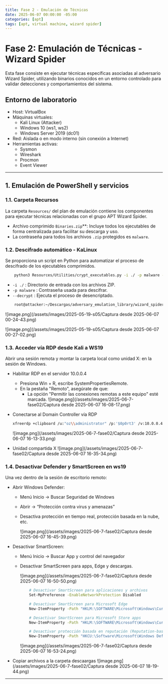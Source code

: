 ```yaml
---
title: Fase 2 - Emulación de Técnicas 
date: 2025-06-07 00:00:00 -05:00
categories: [apt]
tags: [apt, virtual machine, wizard spider]
---
```


# Fase 2: Emulación de Técnicas - Wizard Spider

Esta fase consiste en ejecutar técnicas específicas asociadas al adversario Wizard Spider, utilizando binarios conocidos en un entorno controlado para validar detecciones y comportamientos del sistema.

## Entorno de laboratorio

- Host: VirtualBox
- Máquinas virtuales:
  - Kali Linux (Attacker)
  - Windows 10 (ws1, ws2)
  - Windows Server 2019 (dc01)
- Red: Aislada o en modo interno (sin conexión a Internet)
- Herramientas activas:
  - Sysmon
  - Wireshark
  - Procmon
  - Event Viewer

---

## 1. Emulación de PowerShell y servicios

### 1.1. Carpeta Recursos
La carpeta `Resources/` del plan de emulación contiene los componentes para ejecutar técnicas relacionadas con el grupo APT Wizard Spider.

- Archivo comprimido `Binaries.zip`**:
  Incluye todos los ejecutables de forma centralizada para facilitar su descarga y uso.
- La contraseña para todos los archivos `.zip` protegidos es `malware`.

### 1.2. Descifrado automático - KaLinux

Se proporciona un script en Python para automatizar el proceso de descifrado de los ejecutables comprimidos.

```bash
    python3 Resources/Utilities/crypt_executables.py -i ./ -p malware --decrypt
```
- `-i ./` : Directorio de entrada con los archivos ZIP.
- `-p malware` : Contraseña usada para descifrar.
- `--decrypt` : Ejecuta el proceso de desencriptado.

```bash
    root@attacker:~/Descargas/adversary_emulation_library/wizard_spider# python3 Resources/Utilities/crypt_executables.py -i ./ -p malware --decrypt
```

![image.png](/assets/images/2025-05-19-s05/Captura desde 2025-06-07 00-24-43.png)  

![image.png](/assets/images/2025-05-19-s05/Captura desde 2025-06-07 00-27-02.png)  

### 1.3. Acceder vía RDP desde Kali a WS19
Abrir una sesión remota y montar la carpeta local como unidad X: en la sesión de Windows.

- Habilitar RDP en el servidor 10.0.0.4
  - Presiona Win + R, escribe SystemPropertiesRemote.
  - En la pestaña "Remoto", asegúrate de que:
      - La opción "Permitir las conexiones remotas a este equipo" esté marcada.
        ![image.png](/assets/images/2025-06-7-fase02/Captura desde 2025-06-07 16-08-17.png)  

- Conectarse al Domain Controller vía RDP

  ```bash
  xfreerdp +clipboard /u:"oz\\administrator" /p:'$0p0rt3' /v:10.0.0.4 /drive:X,wizard_spider/Resources/setup /cert-ignore
  ```
  ![image.png](/assets/images/2025-06-7-fase02/Captura desde 2025-06-07 16-13-33.png)  

- Unidad compartida X
  ![image.png](/assets/images/2025-06-7-fase02/Captura desde 2025-06-07 16-35-34.png)  


### 1.4. Desactivar Defender y SmartScreen en ws19
Una vez dentro de la sesión de escritorio remoto:

- Abrir Windows Defender:

  - Menú Inicio → Buscar Seguridad de Windows

  - Abrir → “Protección contra virus y amenazas”

  - Desactiva protección en tiempo real, protección basada en la nube, etc.

    ![image.png](/assets/images/2025-06-7-fase02/Captura desde 2025-06-07 16-45-39.png)  


- Desactivar SmartScreen:

  - Menú Inicio → Buscar App y control del navegador

  - Desactivar SmartScreen para apps, Edge y descargas.

    ![image.png](/assets/images/2025-06-7-fase02/Captura desde 2025-06-07 16-50-50.png)  

    ```bash
        # Desactivar SmartScreen para aplicaciones y archivos
        Set-MpPreference -EnableNetworkProtection Disabled

        # Desactivar SmartScreen para Microsoft Edge
        New-ItemProperty -Path "HKLM:\SOFTWARE\Microsoft\Windows\CurrentVersion\Explorer" -Name "SmartScreenEnabled" -PropertyType String -Value "Off" -Force

        # Desactivar SmartScreen para Microsoft Store apps
        New-ItemProperty -Path "HKLM:\SOFTWARE\Microsoft\Windows\CurrentVersion\AppHost" -Name "EnableWebContentEvaluation" -PropertyType DWord -Value 0 -Force

        # Desactivar protección basada en reputación (Reputation-based protection)
        New-ItemProperty -Path "HKCU:\Software\Microsoft\Windows Defender\SmartScreen" -Name "Enabled" -PropertyType DWord -Value 0 -Force   XXXXX
    ```
    ![image.png](/assets/images/2025-06-7-fase02/Captura desde 2025-06-07 16-53-24.png)  

- Copiar archivos a la carpeta descaargas
  ![image.png](/assets/images/2025-06-7-fase02/Captura desde 2025-06-07 18-19-44.png)  



---

